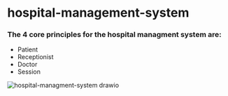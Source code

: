# hospital-management-system
### The 4 core principles for the hospital managment system are:

- Patient
- Receptionist
- Doctor
- Session

![hospital-managment-system drawio](https://github.com/JihadKhader/hospital-management-system/assets/105065451/fcda35d5-c121-4c04-b9db-bec627f71f17)

